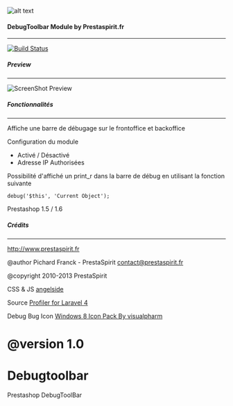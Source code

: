 ![alt text](http://www.prestaspirit.fr/img/logo-1.jpg "Prestaspirit.fr")

#### DebugToolbar Module by Prestaspirit.fr
---

[![Build Status](https://travis-ci.org/Prestaspirit/Debugtoolbar.png?branch=master)](https://travis-ci.org/Prestaspirit/Debugtoolbar)

##### Preview
---
![ScreenShot Preview](https://raw.github.com/Prestaspirit/Debugtoolbar/master/preview.png)


##### Fonctionnalités
---
Affiche une barre de débugage sur le frontoffice et backoffice

Configuration du module

- Activé / Désactivé
- Adresse IP Authorisées

Possibilité d'affiché un print_r dans la barre de débug en utilisant la fonction suivante

`debug('$this', 'Current Object');`

Prestashop 1.5 / 1.6


##### Crédits
---
http://www.prestaspirit.fr

@author Pichard Franck - PrestaSpirit <contact@prestaspirit.fr>

@copyright  2010-2013 PrestaSpirit

CSS & JS [angelside](https://github.com/angelside)

Source [Profiler for Laravel 4](https://github.com/juy/profiler)

Debug Bug Icon [Windows 8 Icon Pack By visualpharm](http://icons8.com/download-huge-windows8-set/)

@version 1.0
=======
Debugtoolbar
============

Prestashop DebugToolBar